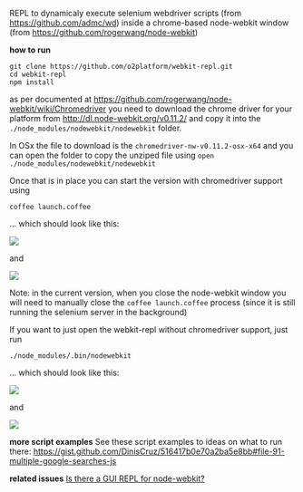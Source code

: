 REPL to dynamicaly execute selenium webdriver scripts (from https://github.com/admc/wd) inside a chrome-based node-webkit window (from https://github.com/rogerwang/node-webkit)


**how to run**

```
git clone https://github.com/o2platform/webkit-repl.git
cd webkit-repl
npm install 
```
as per documented at https://github.com/rogerwang/node-webkit/wiki/Chromedriver you need to download the chrome driver for your platform 
from http://dl.node-webkit.org/v0.11.2/ and copy it into the ```./node_modules/nodewebkit/nodewebkit``` folder.

In OSx the file to download is the ```chromedriver-nw-v0.11.2-osx-x64``` and you can open the folder to copy the unziped file using ```open ./node_modules/nodewebkit/nodewebkit```

Once that is in place you can start the version with chromedriver support using
```
coffee launch.coffee
```

... which should look like this:

![](https://cloud.githubusercontent.com/assets/656739/5246747/2af2d01c-7964-11e4-8747-3bdac1bda247.png)

and 

![](https://cloud.githubusercontent.com/assets/656739/5246763/60e65c2a-7964-11e4-8104-eaaa880d0460.png)

Note: in the current version, when you close the node-webkit window you will need to manually close the ```coffee launch.coffee``` process (since it is still running the
selenium server in the background)

If you want to just open the webkit-repl without chromedriver support, just run

```
./node_modules/.bin/nodewebkit 
```

... which should look like this:

![](https://cloud.githubusercontent.com/assets/656739/5246790/a68089ae-7964-11e4-9f0f-175cf9c3bc9c.png)

and

![](https://cloud.githubusercontent.com/assets/656739/5246824/e7fd8814-7964-11e4-8da4-8741b591885f.png)


**more script examples**
See these script examples to ideas on what to run there:  https://gist.github.com/DinisCruz/516417b0e70a2ba5e8bb#file-91-multiple-google-searches-js

**related issues**
[Is there a GUI REPL for node-webkit?](https://github.com/rogerwang/node-webkit/issues/2702)
